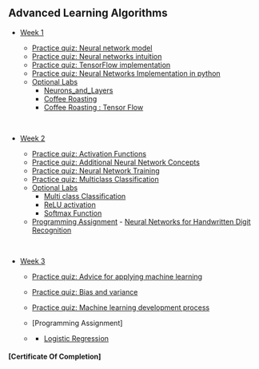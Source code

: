 ## Advanced Learning Algorithms


- [Week 1](https://github.com/dileepkanumuri/Machine-Learning-Specialization/tree/main/2.%20%20Advanced%20Learning%20Algorithms/week1)

    - [Practice quiz: Neural network model](https://github.com/dileepkanumuri/Machine-Learning-Specialization/tree/main/2.%20%20Advanced%20Learning%20Algorithms/week1/Practice%20quiz_%20Neural%20network%20model)
    - [Practice quiz: Neural networks intuition](https://github.com/dileepkanumuri/Machine-Learning-Specialization/blob/main/2.%20%20Advanced%20Learning%20Algorithms/week1/Practice%20quiz_%20Neural%20networks%20intuition/ss1.png)
    - [Practice quiz: TensorFlow implementation](https://github.com/dileepkanumuri/Machine-Learning-Specialization/tree/main/2.%20%20Advanced%20Learning%20Algorithms/week1/Practice%20quiz_%20TensorFlow%20implementation)
    - [Practice quiz: Neural Networks Implementation in python](https://github.com/dileepkanumuri/Machine-Learning-Specialization/tree/main/2.%20%20Advanced%20Learning%20Algorithms/week1/Practice-Quiz-Neural-Networks-Implementation-in-python)
  - [Optional Labs](https://github.com/dileepkanumuri/Machine-Learning-Specialization/tree/main/2.%20%20Advanced%20Learning%20Algorithms/week1/Optional%20Labs)
    - [Neurons_and_Layers](https://github.com/dileepkanumuri/Machine-Learning-Specialization/blob/main/2.%20%20Advanced%20Learning%20Algorithms/week1/Optional%20Labs/C2_W1_Lab01_Neurons_and_Layers.ipynb)
    - [Coffee Roasting](https://github.com/dileepkanumuri/Machine-Learning-Specialization/blob/main/2.%20%20Advanced%20Learning%20Algorithms/week1/Optional%20Labs/C2_W1_Lab02_CoffeeRoasting_TF.ipynb)
    - [Coffee Roasting : Tensor Flow](https://github.com/dileepkanumuri/Machine-Learning-Specialization/blob/main/2.%20%20Advanced%20Learning%20Algorithms/week1/Optional%20Labs/C2_W1_Lab03_CoffeeRoasting_Numpy.ipynb)
<br/>

- [Week 2](https://github.com/dileepkanumuri/Machine-Learning-Specialization/tree/main/2.%20%20Advanced%20Learning%20Algorithms/week2)

    - [Practice quiz: Activation Functions](https://github.com/dileepkanumuri/Machine-Learning-Specialization/tree/main/2.%20%20Advanced%20Learning%20Algorithms/week2/Practice-Quiz-Activation-Functions)
    - [Practice quiz: Additional Neural Network Concepts](https://github.com/dileepkanumuri/Machine-Learning-Specialization/blob/main/2.%20%20Advanced%20Learning%20Algorithms/week2/Practice-Quiz-Additional-Neural-Network-Concepts/ss1.png)
   - [Practice quiz: Neural Network Training](https://github.com/dileepkanumuri/Machine-Learning-Specialization/tree/main/2.%20%20Advanced%20Learning%20Algorithms/week2/Practice-Quiz-Neural-Network-Training)
   - [Practice quiz: Multiclass Classification](https://github.com/dileepkanumuri/Machine-Learning-Specialization/tree/main/2.%20%20Advanced%20Learning%20Algorithms/week2/Practice-quiz-Multiclass-Classification)
    - [Optional Labs](https://github.com/dileepkanumuri/Machine-Learning-Specialization/tree/main/2.%20%20Advanced%20Learning%20Algorithms/week2/optional-labs)
      - [Multi class Classification](https://github.com/dileepkanumuri/Machine-Learning-Specialization/blob/main/2.%20%20Advanced%20Learning%20Algorithms/week2/optional-labs/C2_W2_Multiclass_TF.ipynb)
      - [ReLU activation](https://github.com/dileepkanumuri/Machine-Learning-Specialization/blob/main/2.%20%20Advanced%20Learning%20Algorithms/week2/optional-labs/C2_W2_Relu.ipynb)
      - [Softmax Function](https://github.com/dileepkanumuri/Machine-Learning-Specialization/blob/main/2.%20%20Advanced%20Learning%20Algorithms/week2/optional-labs/C2_W2_SoftMax.ipynb)
     - [Programming Assignment](https://github.com/dileepkanumuri/Machine-Learning-Specialization/tree/main/2.%20%20Advanced%20Learning%20Algorithms/week2/C2W2A1)
      - [Neural Networks for Handwritten Digit Recognition](https://github.com/dileepkanumuri/Machine-Learning-Specialization/blob/main/2.%20%20Advanced%20Learning%20Algorithms/week2/C2W2A1/C2_W2_Assignment.ipynb)

<br/>

- [Week 3](https://github.com/dileepkanumuri/Machine-Learning-Specialization/tree/main/2.%20%20Advanced%20Learning%20Algorithms/week3)

    - [Practice quiz: Advice for applying machine learning](https://github.com/dileepkanumuri/Machine-Learning-Specialization/blob/main/2.%20%20Advanced%20Learning%20Algorithms/week3/Practice-Quiz-Advice-for-applying-machine-learning/ss1.png)
    - [Practice quiz: Bias and variance](https://github.com/dileepkanumuri/Machine-Learning-Specialization/tree/main/2.%20%20Advanced%20Learning%20Algorithms/week3/practice-quiz-bias-and-variance)
    - [Practice quiz: Machine learning development process](https://github.com/dileepkanumuri/Machine-Learning-Specialization/tree/main/2.%20%20Advanced%20Learning%20Algorithms/week3/practice-quiz-machine-learning-development-process)
 
    - [Programming Assignment]
    - [](https://github.com/dileepkanumuri/Machine-Learning-Specialization/blob/main/2.%20%20Advanced%20Learning%20Algorithms/week3/C2W3A1/C2_W3_Assignment.ipynb)
      - [Logistic Regression](https://github.com/dileepkanumuri/Machine-Learning-Specialization/blob/main/1.%20%20Supervised%20Machine%20Learning:%20Regression%20and%20Classification/week3/C1W3A1/C1_W3_Logistic_Regression.ipynb)

#### [Certificate Of Completion]
